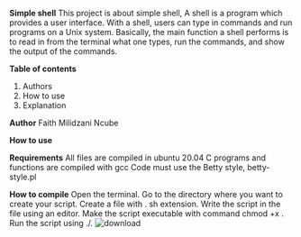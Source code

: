 **Simple shell**
This project is about simple shell, A shell is a program which provides a user interface. With a shell, users can type in commands and run programs on a Unix system. Basically, the main function a shell performs is to read in from the terminal what one types, run the commands, and show the output of the commands.

**Table of contents**
1. Authors 
2. How to use
3. Explanation

**Author**
Faith Milidzani Ncube

**How to use**

**Requirements**
All files are compiled in ubuntu 20.04
C programs and functions are compiled  with gcc
Code must use the Betty style, betty-style.pl

**How to compile**
Open the terminal. Go to the directory where you want to create your script.
Create a file with . sh extension.
Write the script in the file using an editor.
Make the script executable with command chmod +x <fileName>.
Run the script using ./<fileName>.
![download](https://user-images.githubusercontent.com/88321504/139048180-a39aa369-97e3-4c63-92b2-ae476f37d545.png)
